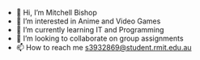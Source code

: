 - 👋 Hi, I’m Mitchell Bishop
- 👀 I’m interested in Anime and Video Games
- 🌱 I’m currently learning IT and Programming
- 💞️ I’m looking to collaborate on group assignments
- 📫 How to reach me s3932869@student.rmit.edu.au

<!---
MangaMan83/MangaMan83 is a ✨ special ✨ repository because its `README.md` (this file) appears on your GitHub profile.
You can click the Preview link to take a look at your changes.
--->
